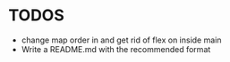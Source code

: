 # TODOS
- change map order in and get rid of flex on inside main
- Write a README.md with the recommended format